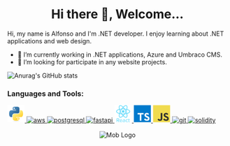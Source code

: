 <h1 align= "center"><b>Hi there 👋, Welcome...</b></h1>

Hi, my name is Alfonso and I'm .NET developer. I enjoy learning about .NET applications and web design. 

- 🌱 I’m currently working in .NET applications, Azure and Umbraco CMS.
- 🤔 I’m looking for participate in any website projects.

![Anurag's GitHub stats](https://github-readme-stats-sigma-drab-39-alfonso.vercel.app/api?username=alfonso-jimenez-evelyn)

<h3 align="left">Languages and Tools:</h3>

<div align="left">
<a href="https://www.python.org" target="_blank" rel="noreferrer"> <img src="https://raw.githubusercontent.com/devicons/devicon/master/icons/python/python-original.svg" alt="python" width="40" height="40"/> </a> 
<a href="https://aws.amazon.com/" target="_blank" rel="noreferrer"> <img src="https://upload.wikimedia.org/wikipedia/commons/9/93/Amazon_Web_Services_Logo.svg" alt="aws" width="40" height="40"/> </a>
<a href="https://www.postgresql.org/" target="_blank" rel="noreferrer"> <img src="https://wiki.postgresql.org/images/a/a4/PostgreSQL_logo.3colors.svg" alt="postgresql" width="40" height="40"/> </a>
<a href="https://fastapi.tiangolo.com/" target="_blank" rel="noreferrer"> <img src="https://cdn.worldvectorlogo.com/logos/fastapi-1.svg" alt="fastapi" width="40" height="40"/> </a>
<a href="https://reactjs.org/" target="_blank" rel="noreferrer"> <img src="https://raw.githubusercontent.com/devicons/devicon/master/icons/react/react-original-wordmark.svg" alt="react" width="40" height="40"/> </a> 
<a href="https://www.typescriptlang.org/" target="_blank" rel="noreferrer"> <img src="https://raw.githubusercontent.com/devicons/devicon/master/icons/typescript/typescript-original.svg" alt="typescript" width="40" height="40"/> </a> 
<a href="https://developer.mozilla.org/en-US/docs/Web/JavaScript" target="_blank" rel="noreferrer"> <img src="https://raw.githubusercontent.com/devicons/devicon/master/icons/javascript/javascript-original.svg" alt="javascript" width="40" height="40"/> </a> 
<a href="https://git-scm.com/" target="_blank" rel="noreferrer"> <img src="https://www.vectorlogo.zone/logos/git-scm/git-scm-icon.svg" alt="git" width="40" height="40"/> </a> 
<a href="https://soliditylang.org/" target="_blank" rel="noreferrer"> <img src="https://upload.wikimedia.org/wikipedia/commons/9/98/Solidity_logo.svg" alt="solidity" width="40" height="40"/> </a>
</div>

<br />

<div align="center">
<img src="https://github.com/alfonsojimenez09/alfonsojimenez09/blob/main/mob-100.gif" alt="Mob Logo" width="500" height="278" />
</div>
